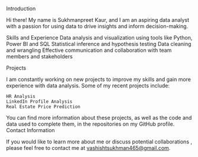 Introduction

Hi there! My name is Sukhmanpreet Kaur, and I am an aspiring data analyst with a passion for using data to drive insights and inform decision-making.

Skills and Experience
    Data analysis and visualization using tools like Python, Power BI and SQL
    Statistical inference and hypothesis testing
    Data cleaning and wrangling
    Effective communication and collaboration with team members and stakeholders

Projects

I am constantly working on new projects to improve my skills and gain more experience with data analysis. Some of my recent projects include:

    HR Analysis
    LinkedIn Profile Analysis
    Real Estate Price Prediction

You can find more information about these projects, as well as the code and data used to complete them, in the repositories on my GitHub profile.
Contact Information

If you would like to learn more about me or discuss potential collaborations , please feel free to contact me at vashishtsukhman465@gmail.com.

<!---
vashisht099/vashisht099 is a ✨ special ✨ repository because its `README.md` (this file) appears on your GitHub profile.
You can click the Preview link to take a look at your changes.
--->
